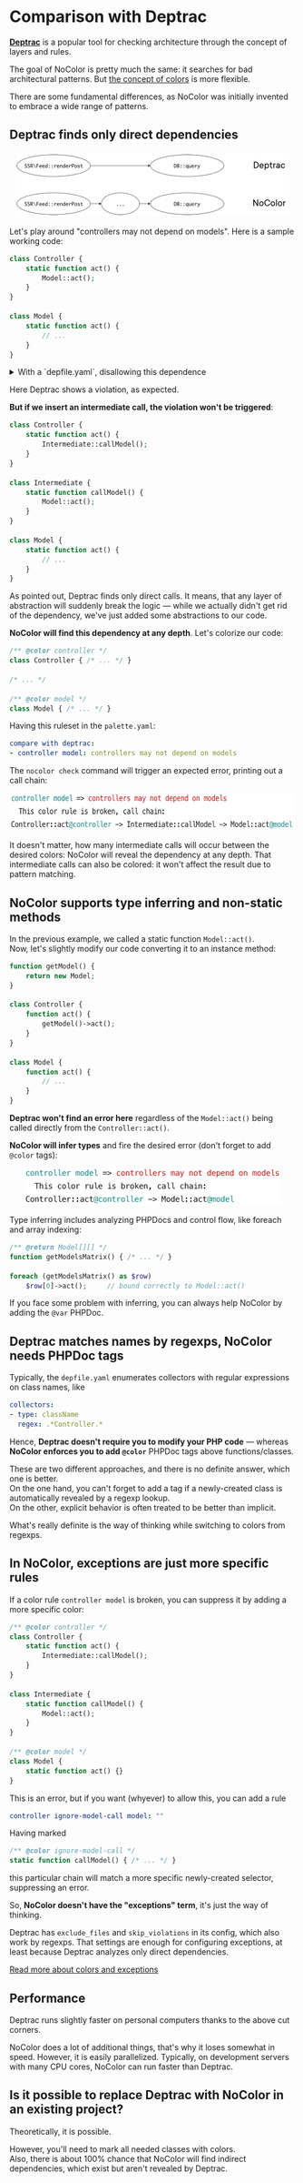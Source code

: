 # Comparison with Deptrac

[**Deptrac**](https://github.com/qossmic/deptrac) is a popular tool for checking architecture through the concept of layers and rules. 

The goal of NoColor is pretty much the same: it searches for bad architectural patterns. But [the concept of colors](/docs/introducing_colors.md) is more flexible. 

There are some fundamental differences, as NoColor was initially invented to embrace a wide range of patterns.


## Deptrac finds only direct dependencies

<p align="center">
    <img src="img/deptrac-nocolor-depth.png" alt="deptrac nocolor depth" height="114">
</p>

Let's play around "controllers may not depend on models". Here is a sample working code:

```php
class Controller {
    static function act() {
        Model::act();
    }
}

class Model {
    static function act() {
        // ...
    }
}
```

<details> 
    <summary>With a `depfile.yaml`, disallowing this dependence</summary> 

```yaml
paths:
  - ./
layers:
- name: Controller
  collectors:
  - type: className
    regex: .*Controller.*
- name: Model
  collectors:
  - type: className
    regex: .*Model.*
ruleset:
  # nothing here
  # (it's a white list, that's why all dependencies are denied)
```
</details>

Here Deptrac shows a violation, as expected.

**But if we insert an intermediate call, the violation won't be triggered**:
```php
class Controller {
    static function act() {
        Intermediate::callModel();
    }
}

class Intermediate {
    static function callModel() {
        Model::act();
    }
}

class Model {
    static function act() {
        // ...
    }
}
```

As pointed out, Deptrac finds only direct calls. It means, that any layer of abstraction will suddenly break the logic — while we actually didn't get rid of the dependency, we've just added some abstractions to our code.

**NoColor will find this dependency at any depth**. Let's colorize our code:
```php
/** @color controller */
class Controller { /* ... */ }

/* ... */

/** @color model */
class Model { /* ... */ }
```

Having this ruleset in the `palette.yaml`:
```yaml
compare with deptrac:
- controller model: controllers may not depend on models
```

The `nocolor check` command will trigger an expected error, printing out a call chain:

<p align="center">
    <img src="img/screen-deptrac-chain.png" alt="nocolor deptrac chain" height="66">
</p>

It doesn't matter, how many intermediate calls will occur between the desired colors: NoColor will reveal the dependency at any depth. That intermediate calls can also be colored: it won't affect the result due to pattern matching.


## NoColor supports type inferring and non-static methods

In the previous example, we called a static function `Model::act()`.  
Now, let's slightly modify our code converting it to an instance method:
```php
function getModel() {
    return new Model;
}

class Controller {
    function act() {
        getModel()->act();
    }
}

class Model {
    function act() {
        // ...
    }
}
```

**Deptrac won't find an error here** regardless of the `Model::act()` being called directly from the `Controller::act()`.

**NoColor will infer types** and fire the desired error (don't forget to add `@color` tags):

<p align="center">
    <img src="img/screen-deptrac-infer.png" alt="nocolor infer" height="66">
</p>

Type inferring includes analyzing PHPDocs and control flow, like foreach and array indexing:
```php
/** @return Model[][] */
function getModelsMatrix() { /* ... */ }

foreach (getModelsMatrix() as $row)
    $row[0]->act();     // bound correctly to Model::act()
```

If you face some problem with inferring, you can always help NoColor by adding the `@var` PHPDoc.


## Deptrac matches names by regexps, NoColor needs PHPDoc tags

Typically, the `depfile.yaml` enumerates collectors with regular expressions on class names, like
```yaml
collectors:
- type: className
  regex: .*Controller.*
```

Hence, **Deptrac doesn't require you to modify your PHP code** — whereas **NoColor enforces you to add `@color`** PHPDoc tags above functions/classes.

These are two different approaches, and there is no definite answer, which one is better.  
On the one hand, you can't forget to add a tag if a newly-created class is automatically revealed by a regexp lookup.  
On the other, explicit behavior is often treated to be better than implicit.

What's really definite is the way of thinking while switching to colors from regexps.


## In NoColor, exceptions are just more specific rules

If a color rule `controller model` is broken, you can suppress it by adding a more specific color:
```php
/** @color controller */
class Controller {
    static function act() {
        Intermediate::callModel();
    }
}

class Intermediate {
    static function callModel() {
        Model::act();
    }
}

/** @color model */
class Model {
    static function act() {}
}
```

This is an error, but if you want (whyever) to allow this, you can add a rule
```yaml
controller ignore-model-call model: ""
```

Having marked 
```php
/** @color ignore-model-call */
static function callModel() { /* ... */ }
```

this particular chain will match a more specific newly-created selector, suppressing an error.

So, **NoColor doesn't have the "exceptions" term**, it's just the way of thinking.

Deptrac has `exclude_files` and `skip_violations` in its config, which also work by regexps. That settings are enough for configuring exceptions, at least because Deptrac analyzes only direct dependencies.

[Read more about colors and exceptions](/docs/introducing_colors.md#okay-its-the-way-to-deny-some-patterns-but-how-to-allow-exceptions)


## Performance

Deptrac runs slightly faster on personal computers thanks to the above cut corners.

NoColor does a lot of additional things, that's why it loses somewhat in speed. However, it is easily parallelized. Typically, on development servers with many CPU cores, NoColor can run faster than Deptrac.


## Is it possible to replace Deptrac with NoColor in an existing project?

Theoretically, it is possible.

However, you'll need to mark all needed classes with colors.  
Also, there is about 100% chance that NoColor will find indirect dependencies, which exist but aren't revealed by Deptrac.  

